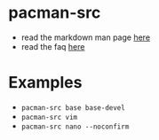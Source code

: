 # pacman-src
* read the markdown man page [here](docs/man.md)
* read the faq [here](docs/faq.md)

# Examples
 * `pacman-src base base-devel`
 * `pacman-src vim`
 * `pacman-src nano --noconfirm`
